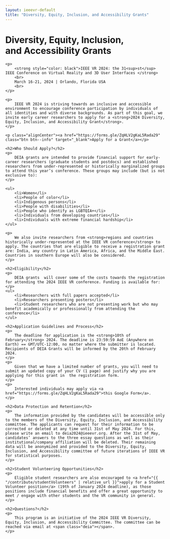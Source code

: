 ```yaml
---
layout: ieeevr-default
title: "Diversity, Equity, Inclusion, and Accessibility Grants"
---
```

<script type="text/javascript">  

    $(document).ready(function(){
		var email = ""; 
		var domain = "ieeevr.org"; 

		email = "deia2024"; 		
		$(".deia").html("<span class='text-nowrap'><a href=javascript:location='" + "mail" + "to:" + email + "@" + domain + "'><i class='fas fa-fw fa-envelope-square emailIcon' style=''></i><i class='emailText'>" + email + "@" + domain + "</a></i></span>");   
	});
</script>

<div>
    <h1>Diversity, Equity, Inclusion, <br />and Accessibility Grants<div class="floatRight"><span class="deia"></span></div></h1>
    
    <p>
        <strong style="color: black">IEEE VR 2024: the 31<sup>st</sup> IEEE Conference on Virtual Reality and 3D User Interfaces </strong>
        <br>
        March 16-21, 2024 | Orlando, Florida USA
        <br>
    </p>

    <p>
        IEEE VR 2024 is striving towards an inclusive and accessible environment to encourage conference participation by individuals of all identities and with diverse backgrounds. As part of this goal, we invite early career researchers to apply for a <strong>2024 Diversity, Equity, Inclusion, and Accessibility Grant</strong>. 
    </p>

    <p class="alignCenter"><a href="https://forms.gle/ZqHLV2gKaL5Rada29" class="btn btn--info" target="_blank">Apply for a Grant</a></p>
    
    <h2>Who Should Apply?</h2>
    <p>
        DEIA grants are intended to provide financial support for early-career researchers (graduate students and postdocs) and established researchers from under-represented or historically marginalized groups to attend this year’s conference. These groups may include (but is not exclusive to):
    </p>

    <ul>
        <li>Women</li>
        <li>People of color</li>
        <li>Indigenous persons</li>
        <li>People with disabilities</li>
        <li>People who identify as LGBTQIA+</li>
        <li>Individuals from developing countries</li>
        <li>Individuals with extreme financial hardship</li>
    </ul>
    
    <p> 
        We also invite researchers from <strong>regions and countries historically under-represented at the IEEE VR conference</strong> to apply. The countries that are eligible to receive a registration grant are: India, any country in Latin America, Africa, and the Middle East. Countries in southern Europe will also be considered.
    </p>
    
    <h2>Eligibility</h2>
    <p>
        DEIA grants  will cover some of the costs towards the registration for attending the 2024 IEEE VR conference. Funding is available for:
    </p>
    <ul>
        <li>Researchers with full papers accepted</li>
        <li>Researchers presenting posters</li>
        <li>Student researchers who are not presenting work but who may benefit academically or professionally from attending the conference</li>
    </ul>
    
    <h2>Application Guidelines and Process</h2>
    <p>
        The deadline for application is the <strong>10th of February</strong> 2024. The deadline is 23:59:59 AoE (Anywhere on Earth) == GMT/UTC-12:00, no matter where the submitter is located. Recipients of DEIA Grants will be informed by the 20th of February 2024. 
    </p>
    <p>
        Given that we have a limited number of grants, you will need to submit an updated copy of your CV (1 page) and justify why you are applying for this grant in  the registration form. 
    </p>
    <p>
        Interested individuals may apply via <a href="https://forms.gle/ZqHLV2gKaL5Rada29">this Google Form</a>.
    </p>

    <h2>Data Protection and Retention</h2>
    <p>
        The information provided by the candidates will be accessible only to the members of the Diversity, Equity, Inclusion, and Accessibility committee. The applicants can request for their information to be corrected or deleted at any time until 31st of May 2024. For this, please write an email to deia2024@ieeevr.org. After the 31st of May, candidates’ answers to the three essay questions as well as their institutional/company affiliation will be deleted. Their remaining data will be anonymized and provided to the Diversity, Equity, Inclusion, and Accessibility committee of future iterations of IEEE VR for statistical purposes.  
    </p>

    <h2>Student Volunteering Opportunities</h2>
    <p>
        Eligible student researchers are also encouraged to <a href="{{ "/contribute/studentVolunteers" | relative_url }}">apply for a Student Volunteer position</a> (19th of January 2024 deadline), as those positions include financial benefits and offer a great opportunity to meet / engage with other students and the VR community in general.
    </p>
    
    <h2>Questions?</h2>
    <p>
        This program is an initiative of the 2024 IEEE VR Diversity, Equity, Inclusion, and Accessibility Committee. The committee can be reached via email at <span class="deia"></span>.
    </p>
</div>